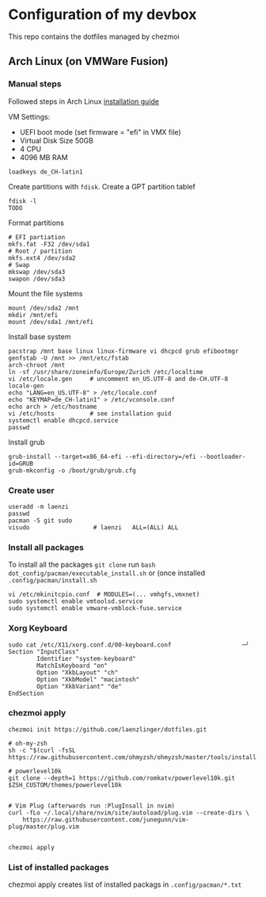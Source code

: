 # Configuration of my devbox

This repo contains the dotfiles managed by chezmoi


## Arch Linux (on VMWare Fusion)

### Manual steps

Followed steps in Arch Linux [installation guide](https://wiki.archlinux.org/index.php/installation_guide)

VM Settings:
* UEFI boot mode (set firmware = "efi" in VMX file)
* Virtual Disk Size 50GB
* 4 CPU
* 4096 MB RAM


```
loadkeys de_CH-latin1
```

Create partitions with `fdisk`. Create a GPT partition tablef

```
fdisk -l
TODO
```

Format partitions

```
# EFI partiation
mkfs.fat -F32 /dev/sda1
# Root / partition
mkfs.ext4 /dev/sda2
# Swap
mkswap /dev/sda3
swapon /dev/sda3
```

Mount the file systems

```
mount /dev/sda2 /mnt
mkdir /mnt/efi
mount /dev/sda1 /mnt/efi
```

Install base system

```
pacstrap /mnt base linux linux-firmware vi dhcpcd grub efibootmgr
genfstab -U /mnt >> /mnt/etc/fstab
arch-chroot /mnt
ln -sf /usr/share/zoneinfo/Europe/Zurich /etc/localtime
vi /etc/locale.gen     # uncomment en_US.UTF-8 and de-CH.UTF-8
locale-gen
echo "LANG=en_US.UTF-8" > /etc/locale.conf
echo "KEYMAP=de_CH-latin1" > /etc/vconsole.conf
echo arch > /etc/hostname
vi /etc/hosts          # see installation guid
systemctl enable dhcpcd.service
passwd
```

Install grub

```
grub-install --target=x86_64-efi --efi-directory=/efi --bootloader-id=GRUB
grub-mkconfig -o /boot/grub/grub.cfg
```

### Create user

```
useradd -m laenzi
passwd
pacman -S git sudo
visudo                  # laenzi   ALL=(ALL) ALL
```

### Install all packages
To install all the packages `git clone` run `bash dot_config/pacman/executable_install.sh` or (once installed `.config/pacman/install.sh`


```
vi /etc/mkinitcpio.conf  # MODULES=(... vmhgfs,vmxnet)
sudo systemctl enable vmtoolsd.service
sudo systemctl enable vmware-vmblock-fuse.service
```

### Xorg Keyboard

```
sudo cat /etc/X11/xorg.conf.d/00-keyboard.conf                    ─╯
Section "InputClass"
        Identifier "system-keyboard"
        MatchIsKeyboard "on"
        Option "XkbLayout" "ch"
        Option "XkbModel" "macintosh"
        Option "XkbVariant" "de"
EndSection
```

### chezmoi apply

```
chezmoi init https://github.com/laenzlinger/dotfiles.git

# oh-my-zsh
sh -c "$(curl -fsSL https://raw.githubusercontent.com/ohmyzsh/ohmyzsh/master/tools/install.sh)"

# powerlevel10k
git clone --depth=1 https://github.com/romkatv/powerlevel10k.git $ZSH_CUSTOM/themes/powerlevel10k


# Vim Plug (afterwards run :PlugInsall in nvim)
curl -fLo ~/.local/share/nvim/site/autoload/plug.vim --create-dirs \
    https://raw.githubusercontent.com/junegunn/vim-plug/master/plug.vim


chezmoi apply
```

### List of installed packages
chezmoi apply creates list of installed packags in `.config/pacman/*.txt`
